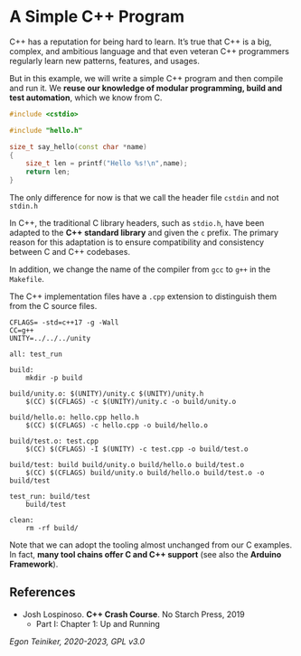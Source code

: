 # A Simple C++ Program

C++ has a reputation for being hard to learn.
It’s true that C++ is a big, complex, and ambitious language and that even veteran 
C++ programmers regularly learn new patterns, features, and usages.

But in this example, we will write a simple C++ program and then compile and run it.
We **reuse our knowledge of modular programming, build and test automation**, 
which we know from C.

```C++
#include <cstdio>

#include "hello.h"

size_t say_hello(const char *name)
{
    size_t len = printf("Hello %s!\n",name);
    return len;
}
```

The only difference for now is that we call the header file `cstdin` and not `stdin.h`

In C++, the traditional C library headers, such as `stdio.h`, have been adapted to the 
**C++ standard library** and given the `c` prefix. 
The primary reason for this adaptation is to ensure compatibility and consistency 
between C and C++ codebases. 

In addition, we change the name of the compiler from `gcc` to `g++` in the `Makefile`.

The C++ implementation files have a `.cpp` extension to distinguish them 
from the C source files.

```
CFLAGS= -std=c++17 -g -Wall
CC=g++
UNITY=../../../unity

all: test_run

build:
	mkdir -p build

build/unity.o: $(UNITY)/unity.c $(UNITY)/unity.h
	$(CC) $(CFLAGS) -c $(UNITY)/unity.c -o build/unity.o

build/hello.o: hello.cpp hello.h
	$(CC) $(CFLAGS) -c hello.cpp -o build/hello.o

build/test.o: test.cpp
	$(CC) $(CFLAGS) -I $(UNITY) -c test.cpp -o build/test.o

build/test: build build/unity.o build/hello.o build/test.o
	$(CC) $(CFLAGS) build/unity.o build/hello.o build/test.o -o build/test

test_run: build/test
	build/test

clean:
	rm -rf build/
```

Note that we can adopt the tooling almost unchanged from our C examples. 
In fact, **many tool chains offer C and C++ support** (see also the **Arduino Framework**).


## References

* Josh Lospinoso. **C++ Crash Course**. No Starch Press, 2019 
    * Part I: Chapter 1: Up and Running 

*Egon Teiniker, 2020-2023, GPL v3.0*